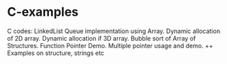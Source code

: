 # C-examples

C codes:
LinkedList
Queue implementation using Array.
Dynamic allocation of 2D array.
Dynamic allocation if 3D array.
Bubble sort of Array of Structures.
Function Pointer Demo.
Multiple pointer usage and demo.
++ Examples on structure, strings etc
